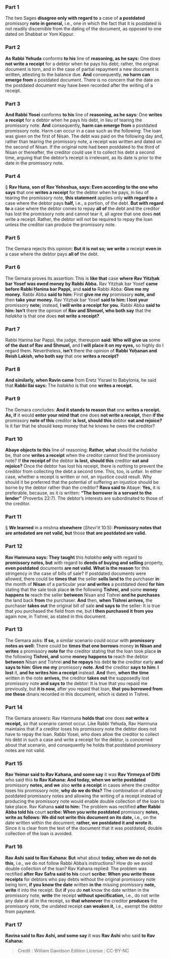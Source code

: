 
### Part 1
The two Sages <b>disagree only with regard to</b> a case of <b>a postdated</b> promissory <b>note in general,</b> i.e., one in which the fact that it is postdated is not readily discernible from the dating of the document, as opposed to one dated on Shabbat or Yom Kippur.

### Part 2
<b>As Rabbi Yehuda</b> conforms <b>to his</b> line of <b>reasoning, as he says:</b> One does <b>not write a receipt</b> for a debtor when he pays his debt; rather, the original document is torn, and in the case of partial repayment a new document is written, attesting to the balance due. <b>And</b> consequently, <b>no harm can emerge from</b> a postdated document. There is no concern that the date on the postdated document may have been recorded after the writing of a receipt.

### Part 3
<b>And Rabbi Yosei</b> conforms <b>to his</b> line of <b>reasoning, as he says:</b> One <b>writes a receipt</b> for a debtor when he pays his debt, in lieu of tearing the promissory note. <b>And</b> consequently, <b>harm can emerge from</b> a postdated promissory note. Harm can occur in a case such as the following: The loan was given on the first of Nisan. The debt was paid on the following day and, rather than tearing the promissory note, a receipt was written and dated on the second of Nisan. If the original note had been postdated to the third of Nisan or thereafter, the creditor could use it to collect his debt a second time, arguing that the debtor’s receipt is irrelevant, as its date is prior to the date in the promissory note.

### Part 4
§ <b>Rav Huna, son of Rav Yehoshua, says: Even according to the one who says</b> that one <b>writes a receipt</b> for the debtor when he pays, in lieu of tearing the promissory note, <b>this statement</b> applies only <b>with regard to</b> a case where the debtor pays <b>half,</b> i.e., a portion, of the debt. <b>But with regard to</b> a case where the debtor comes to repay <b>all of</b> the debt and the creditor has lost the promissory note and cannot tear it, all agree that one does <b>not</b> write a receipt. Rather, the debtor will not be required to repay the loan unless the creditor can produce the promissory note.

### Part 5
The Gemara rejects this opinion: <b>But it is not so; we write</b> a receipt <b>even in</b> a case where the debtor pays <b>all of</b> the debt.

### Part 6
The Gemara proves its assertion: This is <b>like that</b> case <b>where Rav Yitzḥak bar Yosef was owed money by Rabbi Abba.</b> Rav Yitzḥak bar Yosef <b>came before Rabbi Ḥanina bar Pappi,</b> and <b>said to</b> Rabbi Abba: <b>Give me my money.</b> Rabbi Abba <b>said to him:</b> First <b>give me my</b> promissory <b>note, and</b> then <b>take your money.</b> Rav Yitzḥak bar Yosef <b>said to him: I lost your</b> promissory <b>note;</b> instead, <b>I will write a receipt for you.</b> Rabbi Abba <b>said to him: Isn’t</b> there the opinion of <b>Rav and Shmuel, who both say</b> that the <i>halakha</i> is that one does <b>not write a receipt?</b>

### Part 7
Rabbi Ḥanina bar Pappi, the judge, thereupon <b>said: Who will give us</b> some <b>of the dust of Rav and Shmuel,</b> and <b>I will place it on my eyes,</b> so highly do I regard them. Nevertheless, <b>isn’t</b> there the opinion of <b>Rabbi Yoḥanan and Reish Lakish, who both say</b> that one <b>writes a receipt?</b>

### Part 8
<b>And similarly, when Ravin came</b> from Eretz Yisrael to Babylonia, he said that <b>Rabbi Ilai says:</b> The <i>halakha</i> is that one <b>writes a receipt.</b>

### Part 9
The Gemara concludes: <b>And it stands to reason that</b> one <b>writes a receipt. As, if</b> it would <b>enter your mind that</b> one does <b>not write a receipt,</b> then <b>if the</b> promissory <b>note of this</b> creditor <b>is lost, should this</b> debtor <b>eat and rejoice?</b> Is it fair that he should keep money that he knows he owes the creditor?

### Part 10
<b>Abaye objects to this</b> line of reasoning: <b>Rather, what</b> should the <i>halakha</i> be, that one <b>writes a receipt</b> when the creditor cannot find the promissory note? If <b>the receipt of</b> the debtor <b>is lost, should this</b> creditor <b>eat and rejoice?</b> Once the debtor has lost his receipt, there is nothing to prevent the creditor from collecting the debt a second time. This, too, is unfair. In either case, whether a receipt is written or not, an injustice could result. Why should it be preferred that the potential of suffering an injustice should be borne by the debtor rather than the creditor? <b>Rava said to</b> Abaye: <b>Yes,</b> it is preferable, because, as it is written: <b>“The borrower is a servant to the lender”</b> (Proverbs 22:7). The debtor’s interests are subordinated to those of the creditor.

### Part 11
§ <b>We learned</b> in a mishna <b>elsewhere</b> (<i>Shevi’it</i> 10:5): <b>Promissory notes that are antedated are not valid, but</b> those <b>that are postdated are valid.</b>

### Part 12
<b>Rav Hamnuna says: They taught</b> this <i>halakha</i> <b>only</b> with regard to <b>promissory notes, but</b> with regard to <b>deeds of buying and selling</b> property, <b>even postdated</b> documents <b>are not valid. What is the reason</b> for this stringency in the case of bills of sale? If postdated documents were allowed, there could be <b>times that</b> the seller <b>sells land to</b> the purchaser <b>in</b> the month of <b>Nisan</b> of a particular year <b>and writes</b> a postdated deed <b>for him</b> stating that the sale took place <b>in</b> the following <b>Tishrei, and</b> some <b>money happens to</b> reach the seller <b>between</b> Nisan and Tishrei <b>and he purchases</b> the land back <b>from</b> the purchaser. <b>And</b> then, <b>when Tishrei arrives,</b> the purchaser <b>takes out</b> the original bill of sale <b>and says to</b> the seller: It is true that you purchased the field from me, but <b>I then purchased it from you</b> again now, in Tishrei, as stated in this document.

### Part 13
The Gemara asks: <b>If so,</b> a similar scenario could occur with <b>promissory notes as well:</b> There could be <b>times that one borrows</b> money <b>in Nisan and writes</b> a promissory <b>note for</b> the creditor stating that the loan took place <b>in</b> the following <b>Tishrei, and</b> some <b>money happens to</b> reach the debtor <b>between</b> Nisan and Tishrei <b>and he repays</b> his debt <b>to</b> the creditor early <b>and says to him: Give me my</b> promissory <b>note. And</b> the creditor <b>says to him: I lost</b> it, <b>and he writes him a receipt</b> instead. <b>And</b> then, <b>when the time</b> written in the note <b>arrives,</b> the creditor <b>takes out</b> the supposedly lost promissory note <b>and says to</b> the debtor: It is true that you repaid me previously, but <b>it is now,</b> after you repaid that loan, <b>that you borrowed from me these</b> dinars recorded in this document, which is dated in Tishrei.

### Part 14
The Gemara answers: Rav Hamnuna <b>holds that</b> one does <b>not write a receipt,</b> so that scenario cannot occur. Like Rabbi Yehuda, Rav Hamnuna maintains that if a creditor loses his promissory note the debtor does not have to repay the loan. Rabbi Yosei, who does allow the creditor to collect his debt in such a case and write a receipt for the debtor, is concerned about that scenario, and consequently he holds that postdated promissory notes are not valid.

### Part 15
<b>Rav Yeimar said to Rav Kahana, and some say</b> it was <b>Rav Yirmeya of Difti</b> who said this <b>to Rav Kahana: And today, when we write postdated</b> promissory <b>notes, and we</b> also <b>write a receipt</b> in cases where the creditor loses his promissory note, <b>why do we do this?</b> The combination of allowing postdated promissory notes and allowing the writing of a receipt instead of producing the promissory note would enable double collection of the loan to take place. Rav Kahana <b>said to him:</b> The problem was rectified <b>after Rabbi Abba told his</b> court <b>scribe: When you write postdated</b> promissory <b>notes, write as follows: We did not write this document on its date,</b> i.e., on the date written within the document; <b>rather, we postdated it and wrote it.</b> Since it is clear from the text of the document that it was postdated, double collection of the loan is avoided.

### Part 16
<b>Rav Ashi said to Rav Kahana: But</b> what about <b>today, when we do not do this,</b> i.e., we do not follow Rabbi Abba’s instructions? How do we avoid double collection of the loan? Rav Kahana replied: The problem was rectified <b>after Rav Safra said to his</b> court <b>scribe: When you write these receipts</b> for debtors who pay debts without the original promissory note being torn, <b>if you know the date</b> written <b>in the</b> missing promissory <b>note, write</b> it into the receipt. But <b>if</b> you do <b>not</b> know the date written in the promissory note, <b>write</b> the receipt <b>without specification,</b> i.e., do not write any date at all in the receipt, so <b>that whenever</b> the creditor <b>produces</b> the promissory note, the undated receipt <b>can weaken it,</b> i.e., exempt the debtor from payment.

### Part 17
<b>Ravina said to Rav Ashi, and some say</b> it was <b>Rav Ashi</b> who said <b>to Rav Kahana:</b>

>Credit : William Davidson Edition
>License : CC-BY-NC